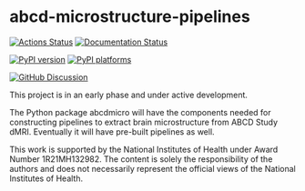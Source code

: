 # abcd-microstructure-pipelines

[![Actions Status][actions-badge]][actions-link]
[![Documentation Status][rtd-badge]][rtd-link]

[![PyPI version][pypi-version]][pypi-link]
[![PyPI platforms][pypi-platforms]][pypi-link]

[![GitHub Discussion][github-discussions-badge]][github-discussions-link]

<!-- SPHINX-START -->

<!-- prettier-ignore-start -->
[actions-badge]:            https://github.com/brain-microstructure-exploration-tools/abcd-microstructure-pipelines/workflows/CI/badge.svg
[actions-link]:             https://github.com/brain-microstructure-exploration-tools/abcd-microstructure-pipelines/actions
[github-discussions-badge]: https://img.shields.io/static/v1?label=Discussions&message=Ask&color=blue&logo=github
[github-discussions-link]:  https://github.com/brain-microstructure-exploration-tools/abcd-microstructure-pipelines/discussions
[pypi-link]:                https://pypi.org/project/abcd-microstructure-pipelines/
[pypi-platforms]:           https://img.shields.io/pypi/pyversions/abcd-microstructure-pipelines
[pypi-version]:             https://img.shields.io/pypi/v/abcd-microstructure-pipelines
[rtd-badge]:                https://readthedocs.org/projects/abcd-microstructure-pipelines/badge/?version=latest
[rtd-link]:                 https://abcd-microstructure-pipelines.readthedocs.io/en/latest/?badge=latest

<!-- prettier-ignore-end -->

This project is in an early phase and under active development.

The Python package abcdmicro will have the components needed for constructing
pipelines to extract brain microstructure from ABCD Study dMRI. Eventually it
will have pre-built pipelines as well.

This work is supported by the National Institutes of Health under Award Number
1R21MH132982. The content is solely the responsibility of the authors and does
not necessarily represent the official views of the National Institutes of
Health.
